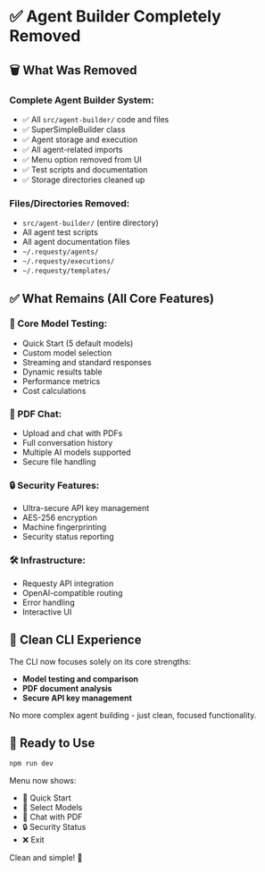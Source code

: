 # ✅ Agent Builder Completely Removed

## 🗑️ What Was Removed

### **Complete Agent Builder System:**
- ✅ All `src/agent-builder/` code and files
- ✅ SuperSimpleBuilder class  
- ✅ Agent storage and execution
- ✅ All agent-related imports
- ✅ Menu option removed from UI
- ✅ Test scripts and documentation
- ✅ Storage directories cleaned up

### **Files/Directories Removed:**
- `src/agent-builder/` (entire directory)
- All agent test scripts
- All agent documentation files
- `~/.requesty/agents/`
- `~/.requesty/executions/`
- `~/.requesty/templates/`

## ✅ What Remains (All Core Features)

### **🚀 Core Model Testing:**
- Quick Start (5 default models)
- Custom model selection
- Streaming and standard responses
- Dynamic results table
- Performance metrics
- Cost calculations

### **📄 PDF Chat:**
- Upload and chat with PDFs
- Full conversation history
- Multiple AI models supported
- Secure file handling

### **🔒 Security Features:**
- Ultra-secure API key management
- AES-256 encryption
- Machine fingerprinting
- Security status reporting

### **🛠️ Infrastructure:**
- Requesty API integration
- OpenAI-compatible routing
- Error handling
- Interactive UI

## 🎯 Clean CLI Experience

The CLI now focuses solely on its core strengths:
- **Model testing and comparison**
- **PDF document analysis**
- **Secure API key management**

No more complex agent building - just clean, focused functionality.

## 🚀 Ready to Use

```bash
npm run dev
```

Menu now shows:
- 🚀 Quick Start
- 🎯 Select Models  
- 📄 Chat with PDF
- 🔒 Security Status
- ❌ Exit

Clean and simple! 🎉